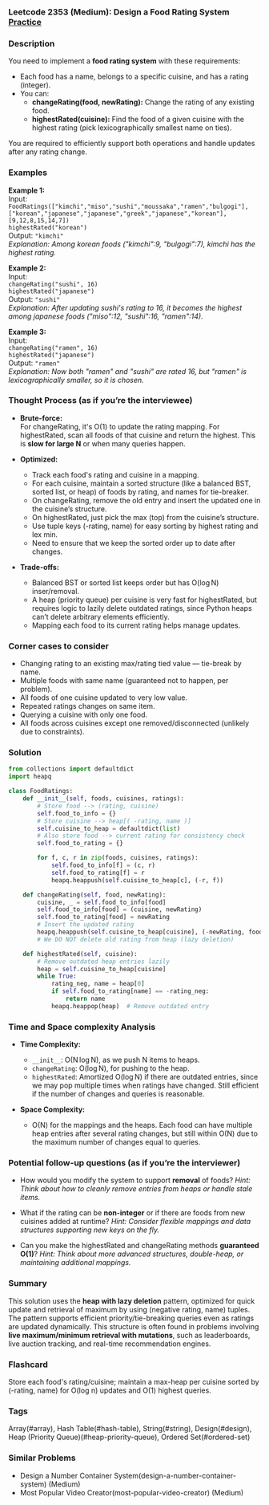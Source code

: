 ### Leetcode 2353 (Medium): Design a Food Rating System [Practice](https://leetcode.com/problems/design-a-food-rating-system)

### Description  
You need to implement a **food rating system** with these requirements:
- Each food has a name, belongs to a specific cuisine, and has a rating (integer).
- You can:
  - **changeRating(food, newRating):** Change the rating of any existing food.
  - **highestRated(cuisine):** Find the food of a given cuisine with the highest rating (pick lexicographically smallest name on ties).

You are required to efficiently support both operations and handle updates after any rating change.

### Examples  

**Example 1:**  
Input:  
`FoodRatings(["kimchi","miso","sushi","moussaka","ramen","bulgogi"],["korean","japanese","japanese","greek","japanese","korean"],[9,12,8,15,14,7])`  
`highestRated("korean")`  
Output: `"kimchi"`  
*Explanation: Among korean foods ("kimchi":9, "bulgogi":7), kimchi has the highest rating.*

**Example 2:**  
Input:  
`changeRating("sushi", 16)`  
`highestRated("japanese")`  
Output: `"sushi"`  
*Explanation: After updating sushi's rating to 16, it becomes the highest among japanese foods ("miso":12, "sushi":16, "ramen":14).*

**Example 3:**  
Input:  
`changeRating("ramen", 16)`  
`highestRated("japanese")`  
Output: `"ramen"`  
*Explanation: Now both "ramen" and "sushi" are rated 16, but "ramen" is lexicographically smaller, so it is chosen.*

### Thought Process (as if you’re the interviewee)  
- **Brute-force:**  
  For changeRating, it's O(1) to update the rating mapping. For highestRated, scan all foods of that cuisine and return the highest. This is **slow for large N** or when many queries happen.

- **Optimized:**  
  - Track each food's rating and cuisine in a mapping.
  - For each cuisine, maintain a sorted structure (like a balanced BST, sorted list, or heap) of foods by rating, and names for tie-breaker.
  - On changeRating, remove the old entry and insert the updated one in the cuisine’s structure.
  - On highestRated, just pick the max (top) from the cuisine’s structure.
  - Use tuple keys (-rating, name) for easy sorting by highest rating and lex min.
  - Need to ensure that we keep the sorted order up to date after changes.

- **Trade-offs:**  
  - Balanced BST or sorted list keeps order but has O(log N) inser/removal. 
  - A heap (priority queue) per cuisine is very fast for highestRated, but requires logic to lazily delete outdated ratings, since Python heaps can’t delete arbitrary elements efficiently.
  - Mapping each food to its current rating helps manage updates.

### Corner cases to consider  
- Changing rating to an existing max/rating tied value — tie-break by name.
- Multiple foods with same name (guaranteed not to happen, per problem).
- All foods of one cuisine updated to very low value.
- Repeated ratings changes on same item.
- Querying a cuisine with only one food.
- All foods across cuisines except one removed/disconnected (unlikely due to constraints).

### Solution

```python
from collections import defaultdict
import heapq

class FoodRatings:
    def __init__(self, foods, cuisines, ratings):
        # Store food --> (rating, cuisine)
        self.food_to_info = {}
        # Store cuisine --> heap[( -rating, name )]
        self.cuisine_to_heap = defaultdict(list)
        # Also store food --> current rating for consistency check
        self.food_to_rating = {}

        for f, c, r in zip(foods, cuisines, ratings):
            self.food_to_info[f] = (c, r)
            self.food_to_rating[f] = r
            heapq.heappush(self.cuisine_to_heap[c], (-r, f))

    def changeRating(self, food, newRating):
        cuisine, _ = self.food_to_info[food]
        self.food_to_info[food] = (cuisine, newRating)
        self.food_to_rating[food] = newRating
        # Insert the updated rating
        heapq.heappush(self.cuisine_to_heap[cuisine], (-newRating, food))
        # We DO NOT delete old rating from heap (lazy deletion)

    def highestRated(self, cuisine):
        # Remove outdated heap entries lazily
        heap = self.cuisine_to_heap[cuisine]
        while True:
            rating_neg, name = heap[0]
            if self.food_to_rating[name] == -rating_neg:
                return name
            heapq.heappop(heap)  # Remove outdated entry
```

### Time and Space complexity Analysis  

- **Time Complexity:**  
  - `__init__`: O(N log N), as we push N items to heaps.
  - `changeRating`: O(log N), for pushing to the heap.
  - `highestRated`: Amortized O(log N) if there are outdated entries, since we may pop multiple times when ratings have changed. Still efficient if the number of changes and queries is reasonable.

- **Space Complexity:**  
  - O(N) for the mappings and the heaps. Each food can have multiple heap entries after several rating changes, but still within O(N) due to the maximum number of changes equal to queries.

### Potential follow-up questions (as if you’re the interviewer)  

- How would you modify the system to support **removal** of foods?
  *Hint: Think about how to cleanly remove entries from heaps or handle stale items.*

- What if the rating can be **non-integer** or if there are foods from new cuisines added at runtime?
  *Hint: Consider flexible mappings and data structures supporting new keys on the fly.*

- Can you make the highestRated and changeRating methods **guaranteed O(1)**?
  *Hint: Think about more advanced structures, double-heap, or maintaining additional mappings.*

### Summary
This solution uses the **heap with lazy deletion** pattern, optimized for quick update and retrieval of maximum by using (negative rating, name) tuples. The pattern supports efficient priority/tie-breaking queries even as ratings are updated dynamically. This structure is often found in problems involving **live maximum/minimum retrieval with mutations**, such as leaderboards, live auction tracking, and real-time recommendation engines.


### Flashcard
Store each food's rating/cuisine; maintain a max-heap per cuisine sorted by (-rating, name) for O(log n) updates and O(1) highest queries.

### Tags
Array(#array), Hash Table(#hash-table), String(#string), Design(#design), Heap (Priority Queue)(#heap-priority-queue), Ordered Set(#ordered-set)

### Similar Problems
- Design a Number Container System(design-a-number-container-system) (Medium)
- Most Popular Video Creator(most-popular-video-creator) (Medium)